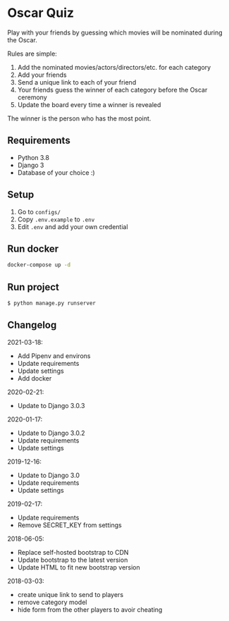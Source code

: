 # Oscar Quiz

Play with your friends by guessing which movies will be nominated during the Oscar.

Rules are simple:
1. Add the nominated movies/actors/directors/etc. for each category
1. Add your friends
1. Send a unique link to each of your friend
1. Your friends guess the winner of each category before the Oscar ceremony
1. Update the board every time a winner is revealed

The winner is the person who has the most point.

## Requirements

* Python 3.8
* Django 3
* Database of your choice :)

## Setup

1. Go to `configs/`
1. Copy `.env.example` to `.env`
1. Edit `.env` and add your own credential

## Run docker

```bash
docker-compose up -d
```

## Run project

```bash
$ python manage.py runserver
```

## Changelog

2021-03-18:

* Add Pipenv and environs
* Update requirements
* Update settings
* Add docker

2020-02-21:

* Update to Django 3.0.3

2020-01-17:

* Update to Django 3.0.2
* Update requirements
* Update settings

2019-12-16:

* Update to Django 3.0
* Update requirements
* Update settings

2019-02-17:

* Update requirements
* Remove SECRET_KEY from settings

2018-06-05:

* Replace self-hosted bootstrap to CDN
* Update bootstrap to the latest version
* Update HTML to fit new bootstrap version

2018-03-03:

* create unique link to send to players
* remove category model
* hide form from the other players to avoir cheating